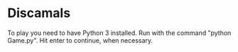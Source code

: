 ﻿# Discamals

To play you need to have Python 3 installed.
Run with the command "python Game.py".
Hit enter to continue, when necessary.
